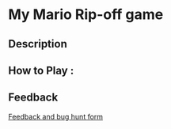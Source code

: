 # My Mario Rip-off game

## Description

## How to Play :
[](my_game.exe)
## Feedback
[Feedback and bug hunt form](https://docs.google.com/forms/d/e/1FAIpQLSfZ5SeI2uAhOMIoyk5KMLpIywII6Cq2JTb3_H87LG1HaooZeQ/viewform?usp=sf_link)
